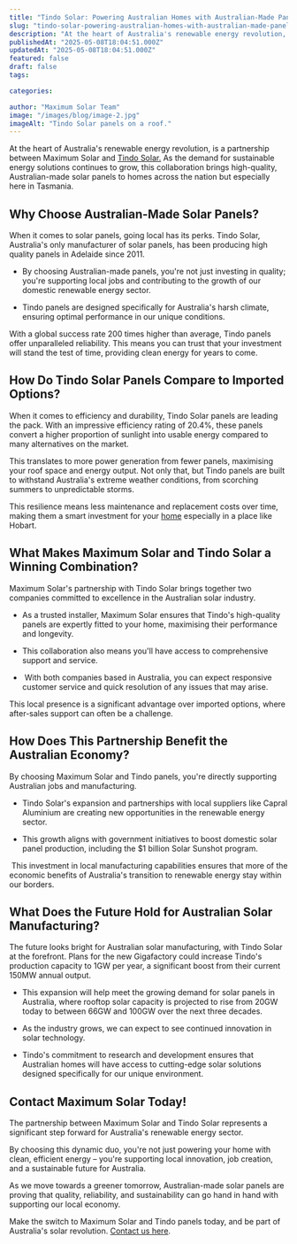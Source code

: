 ```yaml
---
title: "Tindo Solar: Powering Australian Homes with Australian-Made Panels."
slug: "tindo-solar-powering-australian-homes-with-australian-made-panels"
description: "At the heart of Australia's renewable energy revolution, is a partnership between Maximum Solar and TINDO solar."
publishedAt: "2025-05-08T18:04:51.000Z"
updatedAt: "2025-05-08T18:04:51.000Z"
featured: false
draft: false
tags:

categories:

author: "Maximum Solar Team"
image: "/images/blog/image-2.jpg"
imageAlt: "Tindo Solar panels on a roof."
---
```


At the heart of Australia's renewable energy revolution, is a partnership between Maximum Solar and [Tindo Solar.](https://tindosolar.com.au/) As the demand for sustainable energy solutions continues to grow, this collaboration brings high-quality, Australian-made solar panels to homes across the nation but especially here in Tasmania.


## **Why Choose Australian-Made Solar Panels?**

When it comes to solar panels, going local has its perks. Tindo Solar, Australia's only manufacturer of solar panels, has been producing high quality panels in Adelaide since 2011. 

*   By choosing Australian-made panels, you're not just investing in quality; you're supporting local jobs and contributing to the growth of our domestic renewable energy sector.


*   Tindo panels are designed specifically for Australia's harsh climate, ensuring optimal performance in our unique conditions.


With a global success rate 200 times higher than average, Tindo panels offer unparalleled reliability. This means you can trust that your investment will stand the test of time, providing clean energy for years to come.

## **How Do Tindo Solar Panels Compare to Imported Options?**

When it comes to efficiency and durability, Tindo Solar panels are leading the pack. With an impressive efficiency rating of 20.4%, these panels convert a higher proportion of sunlight into usable energy compared to many alternatives on the market.

This translates to more power generation from fewer panels, maximising your roof space and energy output. Not only that, but Tindo panels are built to withstand Australia's extreme weather conditions, from scorching summers to unpredictable storms. 

This resilience means less maintenance and replacement costs over time, making them a smart investment for your [home](https://www.maximumsolar.com.au/residential-solar) especially in a place like Hobart.

## **What Makes Maximum Solar and Tindo Solar a Winning Combination?**

Maximum Solar's partnership with Tindo Solar brings together two companies committed to excellence in the Australian solar industry. 

*   As a trusted installer, Maximum Solar ensures that Tindo's high-quality panels are expertly fitted to your home, maximising their performance and longevity.


*   This collaboration also means you'll have access to comprehensive support and service.


*    With both companies based in Australia, you can expect responsive customer service and quick resolution of any issues that may arise. 


This local presence is a significant advantage over imported options, where after-sales support can often be a challenge.

## **How Does This Partnership Benefit the Australian Economy?**

By choosing Maximum Solar and Tindo panels, you're directly supporting Australian jobs and manufacturing. 

*   Tindo Solar's expansion and partnerships with local suppliers like Capral Aluminium are creating new opportunities in the renewable energy sector. 


*   This growth aligns with government initiatives to boost domestic solar panel production, including the $1 billion Solar Sunshot program.


 This investment in local manufacturing capabilities ensures that more of the economic benefits of Australia's transition to renewable energy stay within our borders.

## **What Does the Future Hold for Australian Solar Manufacturing?**

The future looks bright for Australian solar manufacturing, with Tindo Solar at the forefront. Plans for the new Gigafactory could increase Tindo's production capacity to 1GW per year, a significant boost from their current 150MW annual output. 

*   This expansion will help meet the growing demand for solar panels in Australia, where rooftop solar capacity is projected to rise from 20GW today to between 66GW and 100GW over the next three decades.


*   As the industry grows, we can expect to see continued innovation in solar technology. 


*   Tindo's commitment to research and development ensures that Australian homes will have access to cutting-edge solar solutions designed specifically for our unique environment.


## **Contact Maximum Solar Today!**

The partnership between Maximum Solar and Tindo Solar represents a significant step forward for Australia's renewable energy sector. 

By choosing this dynamic duo, you're not just powering your home with clean, efficient energy – you're supporting local innovation, job creation, and a sustainable future for Australia. 

As we move towards a greener tomorrow, Australian-made solar panels are proving that quality, reliability, and sustainability can go hand in hand with supporting our local economy. 


Make the switch to Maximum Solar and Tindo panels today, and be part of Australia's solar revolution. [Contact us here](https://www.maximumsolar.com.au/contact).

